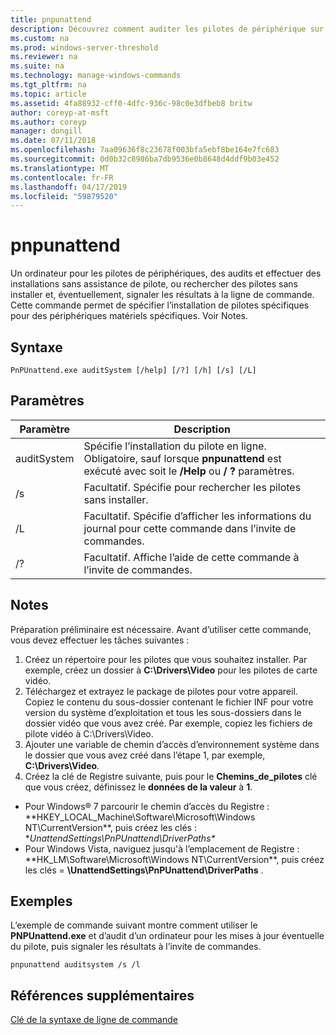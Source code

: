 ```yaml
---
title: pnpunattend
description: Découvrez comment auditer les pilotes de périphérique sur un ordinateur, ainsi que pour effectuer des installations de pilotes en mode silencieux.
ms.custom: na
ms.prod: windows-server-threshold
ms.reviewer: na
ms.suite: na
ms.technology: manage-windows-commands
ms.tgt_pltfrm: na
ms.topic: article
ms.assetid: 4fa88932-cff0-4dfc-936c-98c0e3dfbeb8 britw
author: coreyp-at-msft
ms.author: coreyp
manager: dongill
ms.date: 07/11/2018
ms.openlocfilehash: 7aa09636f8c23678f003bfa5ebf8be164e7fc683
ms.sourcegitcommit: 0d0b32c8986ba7db9536e0b8648d4ddf9b03e452
ms.translationtype: MT
ms.contentlocale: fr-FR
ms.lasthandoff: 04/17/2019
ms.locfileid: "59879520"
---
```

# <a name="pnpunattend"></a>pnpunattend

Un ordinateur pour les pilotes de périphériques, des audits et effectuer des installations sans assistance de pilote, ou rechercher des pilotes sans installer et, éventuellement, signaler les résultats à la ligne de commande. Cette commande permet de spécifier l’installation de pilotes spécifiques pour des périphériques matériels spécifiques. Voir Notes.

## <a name="syntax"></a>Syntaxe

```
PnPUnattend.exe auditSystem [/help] [/?] [/h] [/s] [/L]
```

## <a name="parameters"></a>Paramètres

|Paramètre|Description|
|---------|-----------|
|auditSystem|Spécifie l’installation du pilote en ligne.</br>Obligatoire, sauf lorsque **pnpunattend** est exécuté avec soit le **/Help** ou **/ ?** paramètres.|
|/s|Facultatif. Spécifie pour rechercher les pilotes sans installer.|
|/L|Facultatif. Spécifie d’afficher les informations du journal pour cette commande dans l’invite de commandes.|
|/?|Facultatif. Affiche l’aide de cette commande à l’invite de commandes.|

## <a name="remarks"></a>Notes

Préparation préliminaire est nécessaire. Avant d’utiliser cette commande, vous devez effectuer les tâches suivantes :

1.  Créez un répertoire pour les pilotes que vous souhaitez installer. Par exemple, créez un dossier à **C:\Drivers\Video** pour les pilotes de carte vidéo.
2.  Téléchargez et extrayez le package de pilotes pour votre appareil. Copiez le contenu du sous-dossier contenant le fichier INF pour votre version du système d’exploitation et tous les sous-dossiers dans le dossier vidéo que vous avez créé. Par exemple, copiez les fichiers de pilote vidéo à C:\Drivers\Video.
3.  Ajouter une variable de chemin d’accès d’environnement système dans le dossier que vous avez créé dans l’étape 1, par exemple, **C:\Drivers\Video**.
4.  Créez la clé de Registre suivante, puis pour le **Chemins_de_pilotes** clé que vous créez, définissez le **données de la valeur** à **1**.
-   Pour Windows® 7 parcourir le chemin d’accès du Registre : **HKEY_LOCAL_Machine\Software\Microsoft\Windows NT\CurrentVersion\**, puis créez les clés : **UnattendSettings\PnPUnattend\DriverPaths\**
-   Pour Windows Vista, naviguez jusqu'à l’emplacement de Registre : **HK_LM\Software\Microsoft\Windows NT\CurrentVersion\**, puis créez les clés = **\UnattendSettings\PnPUnattend\DriverPaths** .

## <a name="examples"></a>Exemples

L’exemple de commande suivant montre comment utiliser le **PNPUnattend.exe** et d’audit d’un ordinateur pour les mises à jour éventuelle du pilote, puis signaler les résultats à l’invite de commandes.

```
pnpunattend auditsystem /s /l 
```

## <a name="additional-references"></a>Références supplémentaires

[Clé de la syntaxe de ligne de commande](command-line-syntax-key.md)